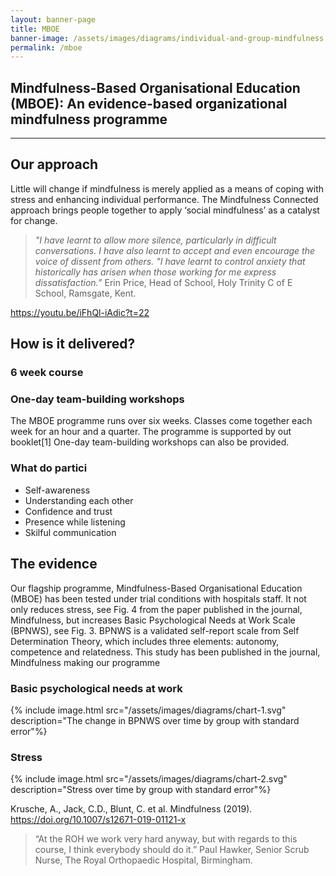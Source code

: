 ```yaml
---
layout: banner-page
title: MBOE
banner-image: /assets/images/diagrams/individual-and-group-mindfulness.svg
permalink: /mboe
---
```

## Mindfulness-Based Organisational Education (MBOE): An evidence-based organizational mindfulness programme

---

## Our approach

Little will change if mindfulness is merely applied as a means of coping with stress and enhancing individual performance. The Mindfulness Connected approach brings people together to apply ‘social mindfulness’ as a catalyst for change.

> _"I have learnt to allow more silence, particularly in difficult conversations. I have also learnt to accept and even encourage the voice of dissent from others._
> _"I have learnt to control anxiety that historically has arisen when those working for me express dissatisfaction.”_
> Erin Price, Head of School, Holy Trinity C of E School, Ramsgate, Kent.

https://youtu.be/iFhQl-iAdic?t=22

<!-- <a href="http://www.youtube.com/watch?feature=player_embedded&v=v=iFhQl-iAdic
" target="_blank"><img src="http://img.youtube.com/vi/YOUTUBE_VIDEO_ID_HERE/0.jpg" 
alt="IMAGE ALT TEXT HERE" width="240" height="180" border="10" /></a> -->

## How is it delivered?
### 6 week course
### One-day team-building workshops
The MBOE programme runs over six weeks. Classes come together each week for an hour and a quarter. The programme is supported by out booklet[1] One-day team-building workshops can also be provided.


### What do partici
* Self-awareness
* Understanding each other
* Confidence and trust
* Presence while listening
* Skilful communication




## The evidence

Our flagship programme, Mindfulness-Based Organisational Education (MBOE) has been tested under trial conditions with hospitals staff. It not only reduces stress, see Fig. 4 from the paper published in the journal, Mindfulness, but increases Basic Psychological Needs at Work Scale (BPNWS), see Fig. 3. BPNWS is a validated self-report scale from Self Determination Theory, which includes three elements: autonomy, competence and relatedness. This study has been published in the journal, Mindfulness making our programme 

### Basic psychological needs at work
{% include image.html src="/assets/images/diagrams/chart-1.svg" description="The change in BPNWS over time by group with standard error"%}

### Stress
{% include image.html src="/assets/images/diagrams/chart-2.svg" description="Stress over time by group with standard error"%}

Krusche, A., Jack, C.D., Blunt, C. et al. Mindfulness (2019). https://doi.org/10.1007/s12671-019-01121-x

>“At the ROH we work very hard anyway, but with regards to this course, I think everybody should do it.”
Paul Hawker, Senior Scrub Nurse, The Royal Orthopaedic Hospital, Birmingham.


<!-- include contact us -->
